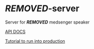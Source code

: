 # ***REMOVED***-server
Server for ***REMOVED*** medsenger speaker

[API DOCS](docs.md)

[Tutorial to run into production](https://github.com/mitchtabian/HOWTO-django-channels-daphne)
